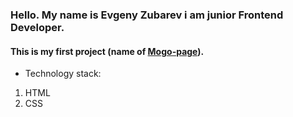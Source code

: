 ### Hello. My name is Evgeny Zubarev i am junior Frontend Developer. 

#### This is my first project (name of [Mogo-page](https://eozubarev.github.io/MogoCompany/)).

* Technology stack:
 1. HTML
 1. CSS
